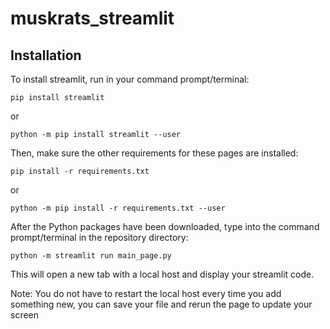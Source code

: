 # muskrats_streamlit

## Installation

To install streamlit, run in your command prompt/terminal:
```
pip install streamlit
```
or
```
python -m pip install streamlit --user
``` 

Then, make sure the other requirements for these pages are installed:
```
pip install -r requirements.txt
```
or
```
python -m pip install -r requirements.txt --user
```


After the Python packages have been downloaded, type into the command prompt/terminal in the repository directory:
```
python -m streamlit run main_page.py
```
This will open a new tab with a local host and display your streamlit code.

Note: You do not have to restart the local host every time you add something new, you can save your file and rerun the page to update your screen
